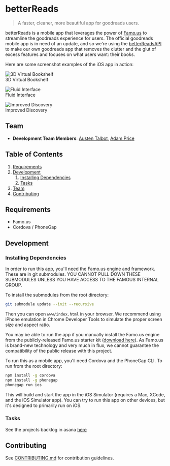 # betterReads

> A faster, cleaner, more beautiful app for goodreads users.

betterReads is a mobile app that leverages the power of [Famo.us](http://famo.us/) to streamline the goodreads experience for users. The official goodreads mobile app is in need of an update, and so we're using the [betterReadsAPI](https://github.com/betterReads/betterReadsAPI) to make our own goodreads app that removes the clutter and the glut of excess features and focuses on what users want: their books.

Here are some screenshot examples of the iOS app in action:

![3D Virtual Bookshelf](/../screenshots/screenshots/br_01.gif?raw=true)<br>
3D Virtual Bookshelf

![Fluid Interface](/../screenshots/screenshots/br_03.gif?raw=true)<br>
Fluid Interface

![Improved Discovery](/../screenshots/screenshots/br_02.gif?raw=true)<br>
Improved Discovery

## Team

  - __Development Team Members__: [Austen Talbot](https://github.com/austentalbot), [Adam Price](https://github.com/aesprice)

## Table of Contents

1. [Requirements](#requirements)
1. [Development](#development)
    1. [Installing Dependencies](#installing-dependencies)
    1. [Tasks](#tasks)
1. [Team](#team)
1. [Contributing](#contributing)

## Requirements

- Famo.us
- Cordova / PhoneGap

## Development

### Installing Dependencies

In order to run this app, you'll need the Famo.us engine and framework. These are in git submodules.
YOU CANNOT PULL DOWN THESE SUBMODULES UNLESS YOU HAVE ACCESS TO THE FAMOUS INTERNAL GROUP.

To install the submodules from the root directory:
```sh
git submodule update --init --recursive
```
Then you can open ```www/index.html``` in your browser. We recommend using iPhone emulation in Chrome Developer Tools to simulate the proper screen size and aspect ratio.

You may be able to run the app if you manually install the Famo.us engine from the publicly-released Famo.us starter kit ([download here](http://code.famo.us/famous-starter-kit/famous-starter-kit.zip?source=top)).
As Famo.us is brand-new technology and very much in flux, we cannot guarantee the compatibility of the public release with this project.

To run this as a mobile app, you'll need Cordova and the PhoneGap CLI.
To run from the root directory:

```sh
npm install -g cordova
npm install -g phonegap
phonegap run ios
```

This will build and start the app in the iOS Simulator (requires a Mac, XCode, and the iOS Simulator app).
You can try to run this app on other devices, but it's designed to primarily run on iOS.

### Tasks

See the projects backlog in asana [here](https://app.asana.com/0/15184101732174/15243864919419)


## Contributing

See [CONTRIBUTING.md](CONTRIBUTING.md) for contribution guidelines.
